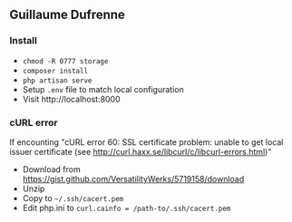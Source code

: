 ## Guillaume Dufrenne

### Install

 * `chmod -R 0777 storage`
 * `composer install`
 * `php artisan serve`
 * Setup `.env` file to match local configuration
 * Visit http://localhost:8000

### cURL error

If encounting "cURL error 60: SSL certificate problem: unable to get local issuer certificate (see http://curl.haxx.se/libcurl/c/libcurl-errors.html)"

 * Download from https://gist.github.com/VersatilityWerks/5719158/download
 * Unzip
 * Copy to `~/.ssh/cacert.pem`
 * Edit php.ini to `curl.cainfo = /path-to/.ssh/cacert.pem`
